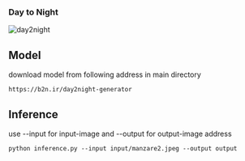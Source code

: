 ### Day to Night

![day2night](https://user-images.githubusercontent.com/72157067/137209480-0ff54a19-a944-4100-8a25-276d97c6e251.png)


## Model

download model from following address in main directory

```
https://b2n.ir/day2night-generator
```

## Inference

use --input for input-image and --output for output-image address
```
python inference.py --input input/manzare2.jpeg --output output
```
